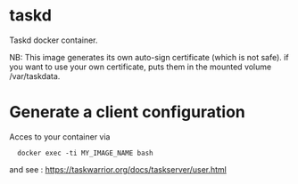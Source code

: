 # taskd

Taskd docker container.

NB: This image generates its own auto-sign certificate (which is not safe).
if you want to use your own certificate, puts them in the mounted volume /var/taskdata.

# Generate a client configuration

Acces to your container via

~~~
  docker exec -ti MY_IMAGE_NAME bash
~~~

and see : https://taskwarrior.org/docs/taskserver/user.html






